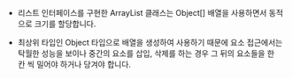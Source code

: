
* 리스트 인터페이스를 구현한 ArrayList 클래스는 Object[] 배열을 사용하면서 동적으로 크기를 할당합니다.

* 최상위 타입인 Object 타입으로 배열을 생성하여 사용하기 때문에 요소 접근에서는 탁월한 성능을 보이나
중간의 요소를 삽입, 삭제를 하는 경우 그 뒤의 요소들을 한 칸 씩 밀어야 하거나 당겨야 합니다.


